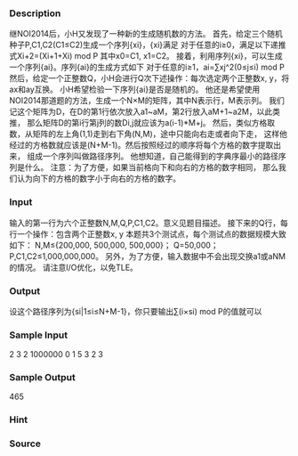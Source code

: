 
### Description

继NOI2014后，小H又发现了一种新的生成随机数的方法。
首先，给定三个随机种子P,C1,C2(C1≤C2)生成一个序列{xi}，{xi}满足
对于任意的i≥0，满足以下递推式Xi+2=(Xi+1+Xi) mod P
其中x0=C1, x1=C2。
接着，利用序列{xi}，可以生成一个序列{ai}。序列{ai}的生成方式如下
对于任意的i≥1，ai=∑xj^2(0≤j≤i) mod P
然后，给定一个正整数Q，小H会进行Q次下述操作：每次选定两个正整数x, y，将ax和ay互换。
小H希望检验一下序列{ai}是否是随机的。
他还是希望使用NOI2014那道题的方法，生成一个N×M的矩阵，其中N表示行，M表示列。
我们记这个矩阵为D，在D的第1行依次放入a1~aM，第2行放入aM+1~a2M，以此类推，
那么矩阵D的第i行第j列的数Di,j就应该为a(i-1)*M+j。
然后，类似方格取数，从矩阵的左上角(1,1)走到右下角(N,M)，途中只能向右走或者向下走，
这样他经过的方格数就应该是(N+M-1)。然后按照经过的顺序将每个方格的数字提取出来，
组成一个序列叫做路径序列。
他想知道，自己能得到的字典序最小的路径序列是什么。
注意：为了方便，如果当前格向下和向右的方格的数字相同，
那么我们认为向下的方格的数字小于向右的方格的数字。

### Input
输入的第一行为六个正整数N,M,Q,P,C1,C2。意义见题目描述。
接下来的Q行，每行一个操作：包含两个正整数x, y
本题共3个测试点，每个测试点的数据规模大致如下：
N,M≤{200,000, 500,000, 500,000}；
Q=50,000；
P,C1,C2≤1,000,000,000。
另外，为了方便，输入数据中不会出现交换a1或aNM的情况。
请注意I/O优化，以免TLE。

### Output
设这个路径序列为{si|1≤i≤N+M-1}，你只要输出∑(i×si) mod P的值就可以
### Sample Input
2 3 2 1000000 0 1
5 3
2 3
### Sample Output
465
### Hint

### Source
